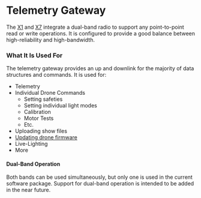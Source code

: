 # Telemetry Gateway

The [X1](../drones/x1.md) and [X7](../drones/x7.md) integrate a dual-band radio to support any point-to-point read or write operations. It is configured to provide a good balance between high-reliability and high-bandwidth.

### What It Is Used For

The telemetry gateway provides an up and downlink for the majority of data structures and commands. It is used for:

* Telemetry
* Individual Drone Commands
  * Setting safeties
  * Setting individual light modes
  * Calibration
  * Motor Tests
  * Etc.
* Uploading show files
* [Updating drone firmware](../../drone-show-software/verge-console/firmware-vpkg-system.md)
* Live-Lighting
* More

#### Dual-Band Operation

Both bands can be used simultaneously, but only one is used in the current software package. Support for dual-band operation is intended to be added in the near future.
